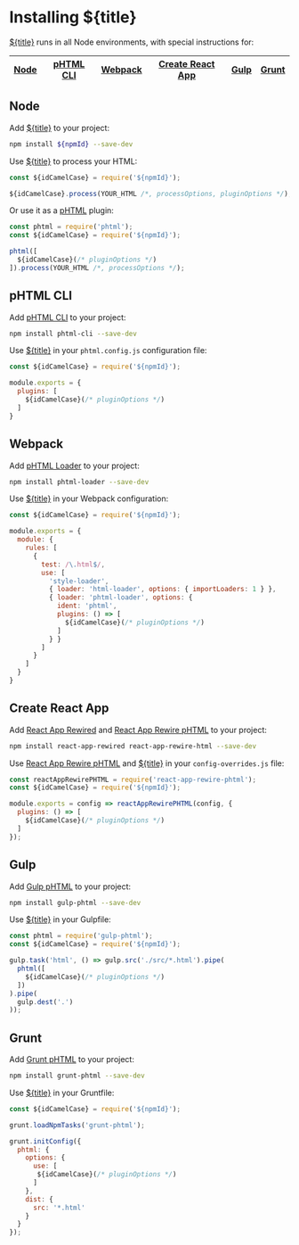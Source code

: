 # Installing ${title}

[${title}] runs in all Node environments, with special instructions for:

| [Node](#node) | [pHTML CLI](#phtml-cli) | [Webpack](#webpack) | [Create React App](#create-react-app) | [Gulp](#gulp) | [Grunt](#grunt) |
| --- | --- | --- | --- | --- | --- |

## Node

Add [${title}] to your project:

```bash
npm install ${npmId} --save-dev
```

Use [${title}] to process your HTML:

```js
const ${idCamelCase} = require('${npmId}');

${idCamelCase}.process(YOUR_HTML /*, processOptions, pluginOptions */);
```

Or use it as a [pHTML] plugin:

```js
const phtml = require('phtml');
const ${idCamelCase} = require('${npmId}');

phtml([
  ${idCamelCase}(/* pluginOptions */)
]).process(YOUR_HTML /*, processOptions */);
```

## pHTML CLI

Add [pHTML CLI] to your project:

```bash
npm install phtml-cli --save-dev
```

Use [${title}] in your `phtml.config.js` configuration file:

```js
const ${idCamelCase} = require('${npmId}');

module.exports = {
  plugins: [
    ${idCamelCase}(/* pluginOptions */)
  ]
}
```

## Webpack

Add [pHTML Loader] to your project:

```bash
npm install phtml-loader --save-dev
```

Use [${title}] in your Webpack configuration:

```js
const ${idCamelCase} = require('${npmId}');

module.exports = {
  module: {
    rules: [
      {
        test: /\.html$/,
        use: [
          'style-loader',
          { loader: 'html-loader', options: { importLoaders: 1 } },
          { loader: 'phtml-loader', options: {
            ident: 'phtml',
            plugins: () => [
              ${idCamelCase}(/* pluginOptions */)
            ]
          } }
        ]
      }
    ]
  }
}
```

## Create React App

Add [React App Rewired] and [React App Rewire pHTML] to your project:

```bash
npm install react-app-rewired react-app-rewire-html --save-dev
```

Use [React App Rewire pHTML] and [${title}] in your
`config-overrides.js` file:

```js
const reactAppRewirePHTML = require('react-app-rewire-phtml');
const ${idCamelCase} = require('${npmId}');

module.exports = config => reactAppRewirePHTML(config, {
  plugins: () => [
    ${idCamelCase}(/* pluginOptions */)
  ]
});
```

## Gulp

Add [Gulp pHTML] to your project:

```bash
npm install gulp-phtml --save-dev
```

Use [${title}] in your Gulpfile:

```js
const phtml = require('gulp-phtml');
const ${idCamelCase} = require('${npmId}');

gulp.task('html', () => gulp.src('./src/*.html').pipe(
  phtml([
    ${idCamelCase}(/* pluginOptions */)
  ])
).pipe(
  gulp.dest('.')
));
```

## Grunt

Add [Grunt pHTML] to your project:

```bash
npm install grunt-phtml --save-dev
```

Use [${title}] in your Gruntfile:

```js
const ${idCamelCase} = require('${npmId}');

grunt.loadNpmTasks('grunt-phtml');

grunt.initConfig({
  phtml: {
    options: {
      use: [
       ${idCamelCase}(/* pluginOptions */)
      ]
    },
    dist: {
      src: '*.html'
    }
  }
});
```

[Gulp pHTML]: https://github.com/phtmlorg/gulp-phtml
[Grunt pHTML]: https://github.com/phtmlorg/grunt-phtml
[pHTML]: https://github.com/phtmlorg/phtml
[pHTML CLI]: https://github.com/phtmlorg/phtml-cli
[pHTML Loader]: https://github.com/phtmlorg/phtml-loader
[${title}]: https://github.com/${user}/${id}
[React App Rewire pHTML]: https://github.com/phtmlorg/react-app-rewire-phtml
[React App Rewired]: https://github.com/timarney/react-app-rewired
